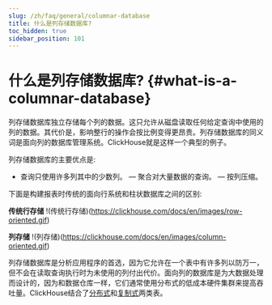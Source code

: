 ```yaml
---
slug: /zh/faq/general/columnar-database
title: 什么是列存储数据库?
toc_hidden: true
sidebar_position: 101
---
```


# 什么是列存储数据库? {#what-is-a-columnar-database}

列存储数据库独立存储每个列的数据。这只允许从磁盘读取任何给定查询中使用的列的数据。其代价是，影响整行的操作会按比例变得更昂贵。列存储数据库的同义词是面向列的数据库管理系统。ClickHouse就是这样一个典型的例子。

列存储数据库的主要优点是:

- 查询只使用许多列其中的少数列。
— 聚合对大量数据的查询。
— 按列压缩。

下面是构建报表时传统的面向行系统和柱状数据库之间的区别:

**传统行存储**
!(传统行存储)(https://clickhouse.com/docs/en/images/row-oriented.gif)

**列存储**
!(列存储)(https://clickhouse.com/docs/en/images/column-oriented.gif)

列存储数据库是分析应用程序的首选，因为它允许在一个表中有许多列以防万一，但不会在读取查询执行时为未使用的列付出代价。面向列的数据库是为大数据处理而设计的，因为和数据仓库一样，它们通常使用分布式的低成本硬件集群来提高吞吐量。ClickHouse结合了[分布式](../../engines/table-engines/special/distributed.md)和[复制式](../../engines/table-engines/mergetree-family/replication.md)两类表。